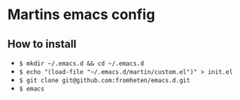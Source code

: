# Martins emacs config

## How to install
* `$ mkdir ~/.emacs.d && cd ~/.emacs.d`
* `$ echo "(load-file "~/.emacs.d/martin/custom.el")" > init.el`
* `$ git clone git@github.com:fromheten/emacs.d.git`
* `$ emacs`
